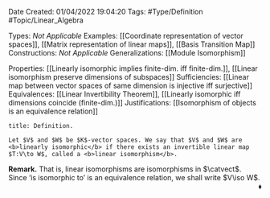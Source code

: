 <div class="topSpace"></div>

Date Created: 01/04/2022 19:04:20
Tags: #Type/Definition #Topic/Linear_Algebra

Types: <i>Not Applicable</i>
Examples: [[Coordinate representation of vector spaces]], [[Matrix representation of linear maps]], [[Basis Transition Map]]
Constructions: <i>Not Applicable</i>
Generalizations: [[Module Isomorphism]]

Properties: [[Linearly isomorphic implies finite-dim. iff finite-dim.]], [[Linear isomorphism preserve dimensions of subspaces]]
Sufficiencies: [[Linear map between vector spaces of same dimension is injective iff surjective]]
Equivalences: [[Linear Invertibility Theorem]], [[Linearly isomorphic iff dimensions coincide (finite-dim.)]]
Justifications: [[Isomorphism of objects is an equivalence relation]]

``` ad-Definition
title: Definition.

Let $V$ and $W$ be $K$-vector spaces. We say that $V$ and $W$ are <b>linearly isomorphic</b> if there exists an invertible linear map $T:V\to W$, called a <b>linear isomorphism</b>.

```

<b>Remark.</b> That is, linear isomorphisms are isomorphisms in $\catvect$. Since ‘is isomorphic to$\textrm{'}$ is an equivalence relation, we shall write $V\iso W$.<span style="float:right;">$\blacklozenge$</span>
